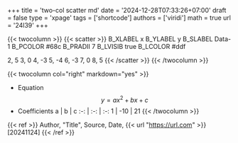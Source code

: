 +++
title = 'two-col scatter md'
date = '2024-12-28T07:33:26+07:00'
draft = false
type = 'xpage'
tags = ['shortcode']
authors = ['viridi']
math = true
url = '24l39'
+++
<!--more-->

{{< twocolumn >}}
{{< scatter >}}
B_XLABEL x
B_YLABEL y
B_SLABEL Data-1
B_PCOLOR #68c
B_PRADII 7
B_LVISIB true
B_LCOLOR #ddf

2, 5
3, 0
4, -3
5, -4
6, -3
7, 0 
8, 5
{{< /scatter >}}
{{< /twocolumn >}}

{{< twocolumn col="right" markdown="yes" >}}
- Equation
$$
y = a x^2 + b x + c
$$
- Coefficients
a | b | c
:-: | :-: | :-:
1 | -10 | 21
{{< /twocolumn >}}

{{< ref >}}
Author, "Title", Source, Date, {{< url "https://url.com" >}} [20241124]
{{< /ref >}}
